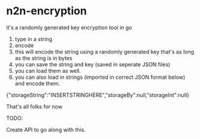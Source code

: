 # n2n-encryption
it's a randomly generated key encryption tool in go

1) type in a string
2) encode
3) this will encode the string using a randomly generated key that's as long as the string is in bytes
4) you can save the string and key (saved in seperate JSON files)
5) you can load them as well.
6) you can also load in strings (imported in correct JSON format below) and encode them.

{"storageString":"INSERTSTRINGHERE","storageBy":null,"storageInt":null}

That's all folks for now

TODO:

Create API to go along with this.

